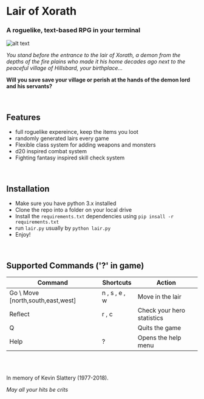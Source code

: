 # Lair of Xorath
### A roguelike, text-based RPG in your terminal

![alt text](https://s3.amazonaws.com/slashproject/img/misc/somegif.gif)

_You stand before the entrance to the lair of Xorath, a demon from the depths of the fire plains who made it his home decades ago next to the peaceful village of Hillsbard, your birthplace..._

**Will you save save your village or perish at the hands of the demon lord and his servants?**

<br/>

## Features

* full roguelike expereince, keep the items you loot
* randomly generated lairs every game 
* Flexible class system for adding weapons and monsters 
* d20 inspired combat system
* Fighting fantasy inspired skill check system

<br/>

## Installation

* Make sure you have python 3.x installed 
* Clone the repo into a folder on your local drive
* Install the `requirements.txt` dependencies using `pip insall -r requirements.txt`
* run `lair.py` usually by `python lair.py` 
* Enjoy!
<br/>

## Supported Commands ('?' in game)
| Command | Shortcuts | Action |
| ----------- | ----------- | ----------- |
| Go \ Move [north,south,east,west] | n , s , e , w | Move in the lair
| Reflect | r , c | Check your hero statistics
| Q | | Quits the game 
| Help | ? | Opens the help menu 
<br/>

##

In memory of Kevin Slattery (1977-2018).

_May all your hits be crits_
